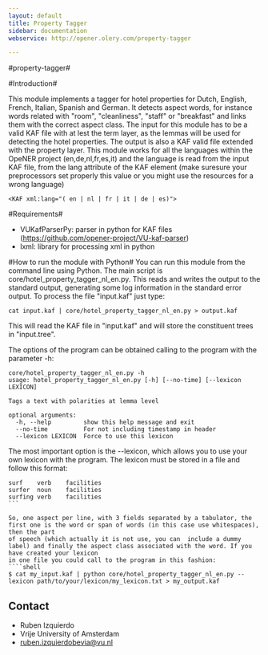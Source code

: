 ```yaml
---
layout: default
title: Property Tagger
sidebar: documentation
webservice: http://opener.olery.com/property-tagger

---
```




<div id='readme'></div>

#property-tagger#

#Introduction#

This module implements a tagger for hotel properties for Dutch, English, French, Italian, Spanish and German. It detects aspect words,
for instance words related with "room", "cleanliness", "staff" or "breakfast" and links them with the correct aspect class.
The input for this module has to be a valid KAF file with at lest the term layer, as the lemmas will be used for detecting the hotel properties. The output is also
a KAF valid file extended with the property layer. This module works for all the languages within the OpeNER project (en,de,nl,fr,es,it) and the language is read from
the input KAF file, from the lang attribute of the KAF element  (make suresure your preprocessors set properly this value or you might use the resources for a wrong language)
````shell
<KAF xml:lang="( en | nl | fr | it | de | es)">
````

#Requirements#
* VUKafParserPy: parser in python for KAF files (https://github.com/opener-project/VU-kaf-parser)
* lxml: library for processing xml in python



#How to run the module with Python#
You can run this module from the command line using Python. The main script is core/hotel_property_tagger_nl_en.py. This reads
and writes the output to the standard output, generating some log information in the standard error output. To process the file
"input.kaf" just type:
````shell
cat input.kaf | core/hotel_property_tagger_nl_en.py > output.kaf
````

This will read the KAF file in "input.kaf" and will store the constituent trees in "input.tree".

The options of the program can be obtained calling to the program with the parameter -h:
````shell
core/hotel_property_tagger_nl_en.py -h
usage: hotel_property_tagger_nl_en.py [-h] [--no-time] [--lexicon LEXICON]

Tags a text with polarities at lemma level

optional arguments:
  -h, --help         show this help message and exit
  --no-time          For not including timestamp in header
  --lexicon LEXICON  Force to use this lexicon
````

The most important option is the --lexicon, which allows you to use your own lexicon with the program. The lexicon must be stored in a file and follow this format:
````shell
surf	verb	facilities
surfer	noun	facilities
surfing	verb	facilities
```

So, one aspect per line, with 3 fields separated by a tabulator, the first one is the word or span of words (in this case use whitespaces), then the part
of speech (which actually it is not use, you can  include a dummy label) and finally the aspect class associated with the word. If you have created your lexicon
in one file you could call to the program in this fashion:
````shell
$ cat my_input.kaf | python core/hotel_property_tagger_nl_en.py --lexicon path/to/your/lexicon/my_lexicon.txt > my_output.kaf
````

Contact
------
* Ruben Izquierdo
* Vrije University of Amsterdam
* ruben.izquierdobevia@vu.nl

